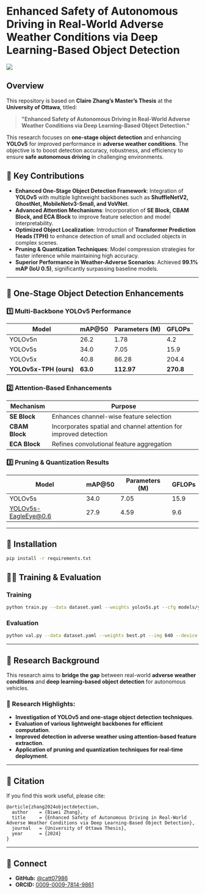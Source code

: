 # Enhanced Safety of Autonomous Driving in Real-World Adverse Weather Conditions via Deep Learning-Based Object Detection

![](https://img.shields.io/badge/Update-News-blue.svg?style=plastic)

## Overview
This repository is based on **Claire Zhang’s Master’s Thesis** at the **University of Ottawa**, titled:
> **"Enhanced Safety of Autonomous Driving in Real-World Adverse Weather Conditions via Deep Learning-Based Object Detection."**

This research focuses on **one-stage object detection** and enhancing **YOLOv5** for improved performance in **adverse weather conditions**. The objective is to boost detection accuracy, robustness, and efficiency to ensure **safe autonomous driving** in challenging environments.

## 🚀 Key Contributions
- **Enhanced One-Stage Object Detection Framework**: Integration of **YOLOv5** with multiple lightweight backbones such as **ShuffleNetV2, GhostNet, MobileNetv3-Small, and VoVNet**.
- **Advanced Attention Mechanisms**: Incorporation of **SE Block, CBAM Block, and ECA Block** to improve feature selection and model interpretability.
- **Optimized Object Localization**: Introduction of **Transformer Prediction Heads (TPH)** to enhance detection of small and occluded objects in complex scenes.
- **Pruning & Quantization Techniques**: Model compression strategies for faster inference while maintaining high accuracy.
- **Superior Performance in Weather-Adverse Scenarios**: Achieved **99.1% mAP (IoU 0.5)**, significantly surpassing baseline models.

---

## 📌 One-Stage Object Detection Enhancements
### 1️⃣ Multi-Backbone YOLOv5 Performance
| Model                    | mAP@50 | Parameters (M) | GFLOPs |
|--------------------------|--------|---------------|--------|
| YOLOv5n                 | 26.2   | 1.78          | 4.2    |
| YOLOv5s                 | 34.0   | 7.05          | 15.9   |
| YOLOv5x                 | 40.8   | 86.28         | 204.4  |
| **YOLOv5x-TPH (ours)**  | **63.0** | **112.97**    | **270.8**  |

### 2️⃣ Attention-Based Enhancements
| Mechanism | Purpose |
|-----------|---------|
| **SE Block** | Enhances channel-wise feature selection |
| **CBAM Block** | Incorporates spatial and channel attention for improved detection |
| **ECA Block** | Refines convolutional feature aggregation |

### 3️⃣ Pruning & Quantization Results
| Model                | mAP@50 | Parameters (M) | GFLOPs |
|----------------------|--------|---------------|--------|
| YOLOv5s             | 34.0   | 7.05          | 15.9   |
| YOLOv5s-EagleEye@0.6 | 27.9   | 4.59          | 9.6    |

---

## 📂 Installation
```bash
pip install -r requirements.txt
```

## 🏋️‍♂️ Training & Evaluation
### Training
```bash
python train.py --data dataset.yaml --weights yolov5s.pt --cfg models/yolov5s.yaml --epochs 300 --batch-size 8 --img 640 --device 0,1
```
### Evaluation
```bash
python val.py --data dataset.yaml --weights best.pt --img 640 --device 0
```

---

## 📌 Research Background
This research aims to **bridge the gap** between real-world **adverse weather conditions** and **deep learning-based object detection** for autonomous vehicles. 

### 🔬 Research Highlights:
- **Investigation of YOLOv5 and one-stage object detection techniques**.
- **Evaluation of various lightweight backbones for efficient computation**.
- **Improved detection in adverse weather using attention-based feature extraction**.
- **Application of pruning and quantization techniques for real-time deployment**.

---

## 📄 Citation
If you find this work useful, please cite:
```
@article{zhang2024objectdetection,
  author    = {Biwei Zhang},
  title     = {Enhanced Safety of Autonomous Driving in Real-World Adverse Weather Conditions via Deep Learning-Based Object Detection},
  journal   = {University of Ottawa Thesis},
  year      = {2024}
}
```

---

## 🔗 Connect
- **GitHub:** [@catt07986](https://github.com/catt07986)
- **ORCID:** [0009-0009-7814-9861](https://orcid.org/0009-0009-7814-9861)



